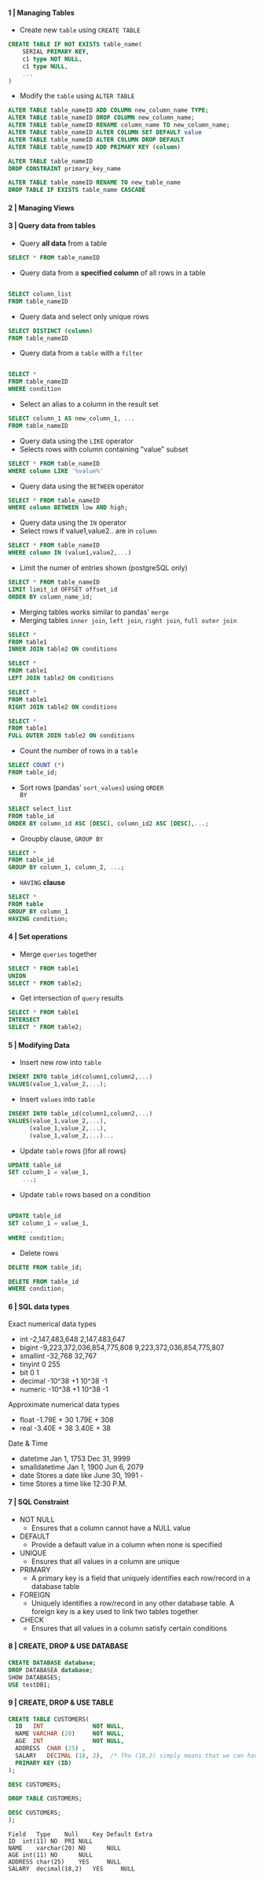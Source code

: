 
#### 1 | Managing Tables

- Create new <code>table</code> using <code>CREATE TABLE</code>

```SQL
CREATE TABLE IF NOT EXISTS table_name(
    SERIAL PRIMARY KEY,
    c1 type NOT NULL,
    c1 type NULL,
    ...
)
```

- Modify the <code>table</code> using <code>ALTER TABLE</code>

```sql
ALTER TABLE table_nameID ADD COLUMN new_column_name TYPE;
ALTER TABLE table_nameID DROP COLUMN new_column_name;
ALTER TABLE table_nameID RENAME column_name TO new_column_name;
ALTER TABLE table_nameID ALTER COLUMN SET DEFAULT value
ALTER TABLE table_nameID ALTER COLUMN DROP DEFAULT
ALTER TABLE table_nameID ADD PRIMARY KEY (column)

ALTER TABLE table_nameID
DROP CONSTRAINT primary_key_name

ALTER TABLE table_nameID RENAME TO new_table_name
DROP TABLE IF EXISTS table_name CASCADE

```

#### 2 | Managing Views

#### 3 | Query data from tables

- Query **all data** from a table

```sql
SELECT * FROM table_nameID
```

- Query data from a **specified column** of all rows in a table

```sql

SELECT column_list 
FROM table_nameID

```

- Query data and select only unique rows

```sql
SELECT DISTINCT (column)
FROM table_nameID
```

- Query data from a <code>table</code> with a <code>filter</code>

```sql

SELECT *
FROM table_nameID
WHERE condition

```

- Select an alias to a column in the result set

```sql
SELECT column_1 AS new_column_1, ...
FROM table_nameID
```

- Query data using the <code>LIKE</code> operator
- Selects rows with column containing "value" subset

```sql
SELECT * FROM table_nameID
WHERE column LIKE '%value%'
```

- Query data using the <code>BETWEEN</code> operator

```sql
SELECT * FROM table_nameID
WHERE column BETWEEN low AND high;
```

- Query data using the <code>IN</code> operator
- Select rows if value1,value2.. are in <code>column</code>

```sql
SELECT * FROM table_nameID
WHERE column IN (value1,value2,...)
```

- Limit the numer of entries shown (postgreSQL only)

```sql
SELECT * FROM table_nameID
LIMIT limit_id OFFSET offset_id
ORDER BY column_name_id;
```

- Merging tables works similar to pandas' <code>merge</code> 
- Merging tables <code>inner join</code>, <code>left join</code>, <code>right join</code>, <code>full outer join</code>

```sql
SELECT * 
FROM table1
INNER JOIN table2 ON conditions
```

```sql
SELECT * 
FROM table1
LEFT JOIN table2 ON conditions
```

```sql
SELECT * 
FROM table1
RIGHT JOIN table2 ON conditions
```

```sql
SELECT * 
FROM table1
FULL OUTER JOIN table2 ON conditions
```

- Count the number of rows in a <code>table</code>

```sql
SELECT COUNT (*)
FROM table_id;
```

- Sort rows (pandas' <code>sort_values</code>) using <code>ORDER BY</code>

```sql
SELECT select_list
FROM table_id
ORDER BY column_id ASC [DESC], column_id2 ASC [DESC],...;
```

- Groupby clause, <code>GROUP BY</code>

```sql
SELECT *
FROM table_id
GROUP BY column_1, column_2, ...;
```

- <code>HAVING</code> **clause**

```sql
SELECT *
FROM table
GROUP BY column_1
HAVING condition;
```

#### 4 | Set operations

- Merge <code>queries</code> together 

```sql
SELECT * FROM table1
UNION
SELECT * FROM table2;
```

- Get intersection of <code>query</code> results

```sql
SELECT * FROM table1
INTERSECT
SELECT * FROM table2;
```

#### 5 | Modifying Data

- Insert new row into <code>table</code>

```sql
INSERT INTO table_id(column1,column2,...)
VALUES(value_1,value_2,...);
```

- Insert <code>values</code> into <code>table</code>

```sql
INSERT INTO table_id(column1,column2,...)
VALUES(value_1,value_2,...),
      (value_1,value_2,...),
      (value_1,value_2,...)...
```

- Update <code>table</code> rows ()for all rows)

```sql
UPDATE table_id
SET column_1 = value_1,
    ...;
```

- Update <code>table</code> rows based on a condition 

```sql

UPDATE table_id
SET column_1 = value_1,
    ...
WHERE condition;

```

- Delete rows 

```sql
DELETE FROM table_id;

DELETE FROM table_id    
WHERE condition;
```

#### 6 | SQL data types

Exact numerical data types

- int	-2,147,483,648	2,147,483,647
- bigint	-9,223,372,036,854,775,808	9,223,372,036,854,775,807
- smallint	-32,768	32,767
- tinyint	0	255
- bit	0	1
- decimal	-10^38 +1	10^38 -1
- numeric	-10^38 +1	10^38 -1

Approximate numerical data types

- float	-1.79E + 30	1.79E + 308
- real	-3.40E + 38	3.40E + 38

Date & Time

- datetime	Jan 1, 1753	Dec 31, 9999
- smalldatetime	Jan 1, 1900	Jun 6, 2079
- date	Stores a date like June 30, 1991	-
- time	Stores a time like 12:30 P.M.	

#### 7 | SQL Constraint 

- NOT NULL
    - Ensures that a column cannot have a NULL value
- DEFAULT
    - Provide a default value in a column when none is specified
- UNIQUE 
    - Ensures that all values in a column are unique 
- PRIMARY 
    - A primary key is a field that uniquely identifies each row/record in a database table
- FOREIGN 
    - Uniquely identifies a row/record in any other database table. A foreign key is a key used to link two tables together
- CHECK
    - Ensures that all values in a column satisfy certain conditions   

#### 8 | CREATE, DROP & USE DATABASE

```sql
CREATE DATABASE database;
DROP DATABASEA database;
SHOW DATABASES;
USE testDB1; 
```

#### 9 | CREATE, DROP & USE TABLE

```sql
CREATE TABLE CUSTOMERS(
  ID   INT              NOT NULL,
  NAME VARCHAR (20)     NOT NULL,
  AGE  INT              NOT NULL,
  ADDRESS  CHAR (25) ,
  SALARY   DECIMAL (18, 2),  /* The (18,2) simply means that we can have 18 digits with 2 of them after decimal point*/
  PRIMARY KEY (ID)
);

DESC CUSTOMERS;

DROP TABLE CUSTOMERS;

DESC CUSTOMERS;
);
```

```
Field	Type	Null	Key	Default	Extra
ID	int(11)	NO	PRI	NULL	
NAME	varchar(20)	NO		NULL	
AGE	int(11)	NO		NULL	
ADDRESS	char(25)	YES		NULL	
SALARY	decimal(18,2)	YES		NULL	
```
